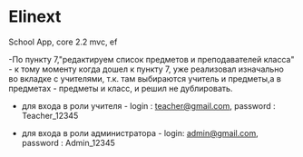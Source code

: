 # Elinext
School App, core 2.2 mvc, ef

-По пункту 7,"редактируем список предметов и преподавателей класса" -  к тому моменту когда дошел к пункту 7, уже реализовал изначально во вкладке с учителями, т.к. там выбираются учитель и предметы,а в предметах - предметы и класс, и  решил не дублировать.

- для входа в роли учителя - login : teacher@gmail.com, password : Teacher_12345  

- для входа в роли администратора - login: admin@gmail.com, password : Admin_12345


